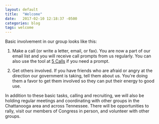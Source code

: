```yaml
---
layout: default
title:  "Welcome"
date:   2017-02-10 12:18:37 -0500
categories: blog
tags: welcome
---
```


Basic involvement in our group looks like this:

1. Make a call (or write a letter, email, or fax). You are now a part of our email list and you will receive call prompts from us regularly. You can also use the tool at [5 Calls][5calls] if you need a prompt.

2. Get others involved. If you have friends who are afraid or angry at the direction our government is taking, tell them about us. You're doing them a favor to get them involved so they can put their energy to good use.

In addition to these basic tasks, calling and recruiting, we will also be holding regular meetings and coordinating with other groups in the Chattanooga area and across Tennessee.  There will be opportunities to rally, visit our members of Congress in person, and volunteer with other groups.

[5calls]: http://www.5calls.org/